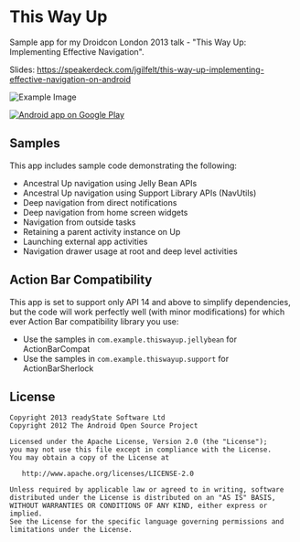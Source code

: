 This Way Up
===========

Sample app for my Droidcon London 2013 talk - "This Way Up: Implementing Effective Navigation".

Slides: https://speakerdeck.com/jgilfelt/this-way-up-implementing-effective-navigation-on-android

![Example Image][1]

<a href="https://play.google.com/store/apps/details?id=com.readystatesoftware.example.thiswayup">
  <img alt="Android app on Google Play"
       src="https://developer.android.com/images/brand/en_app_rgb_wo_60.png" />
</a>

Samples
-------

This app includes sample code demonstrating the following:

- Ancestral Up navigation using Jelly Bean APIs
- Ancestral Up navigation using Support Library APIs (NavUtils)
- Deep navigation from direct notifications
- Deep navigation from home screen widgets
- Navigation from outside tasks
- Retaining a parent activity instance on Up
- Launching external app activities
- Navigation drawer usage at root and deep level activities


Action Bar Compatibility
------------------------

This app is set to support only API 14 and above to simplify dependencies, but the code will work perfectly well (with minor modifications) for which ever Action Bar compatibility library you use:

- Use the samples in `com.example.thiswayup.jellybean` for ActionBarCompat
- Use the samples in `com.example.thiswayup.support` for ActionBarSherlock

License
-------

    Copyright 2013 readyState Software Ltd
    Copyright 2012 The Android Open Source Project

    Licensed under the Apache License, Version 2.0 (the "License");
    you may not use this file except in compliance with the License.
    You may obtain a copy of the License at

       http://www.apache.org/licenses/LICENSE-2.0

    Unless required by applicable law or agreed to in writing, software
    distributed under the License is distributed on an "AS IS" BASIS,
    WITHOUT WARRANTIES OR CONDITIONS OF ANY KIND, either express or implied.
    See the License for the specific language governing permissions and
    limitations under the License.




 [1]: https://raw.github.com/jgilfelt/ThisWayUp/master/art/framed.png
